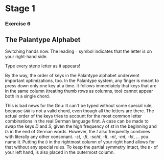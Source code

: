 # Stage 1

### Exercise 6

## The Palantype Alphabet

Switching hands now. The leading `-` symbol indicates that the letter is on your right-hand side.

Type every steno letter as it appears!

<!--separator-->

By the way, the order of keys in the Palantype alphabet underwent important optimizations, too.
In the Palantype system, any finger is meant to press down only one key at a time.
It follows immediately that keys that are in the same column (treating thumb rows as columns, too) cannot appear both in a single chord.

This is bad news for the Gnu: It can't be typed without some special rule, because `GNU` is not a valid chord, even though all the letters are there.
The actual order of the keys tries to account for the most common letter combinations in the real German language first.
A case can be made to swap the keys *D* and *S*, given the high frequency of *st* in the beginning and *ts* in the end of German words.
However, the *t* also frequently combines with literally any other consonant.
*-st*, *-ft*, *-scht*, *-lt*, *-nt*, *-mt*, *-kt*, … you name it.
Putting the `D` in the rightmost column of your right hand allows for that without any special rules.
To keep the partial symmetry intact, the `D-` of your left hand, is also placed in the outermost column.
